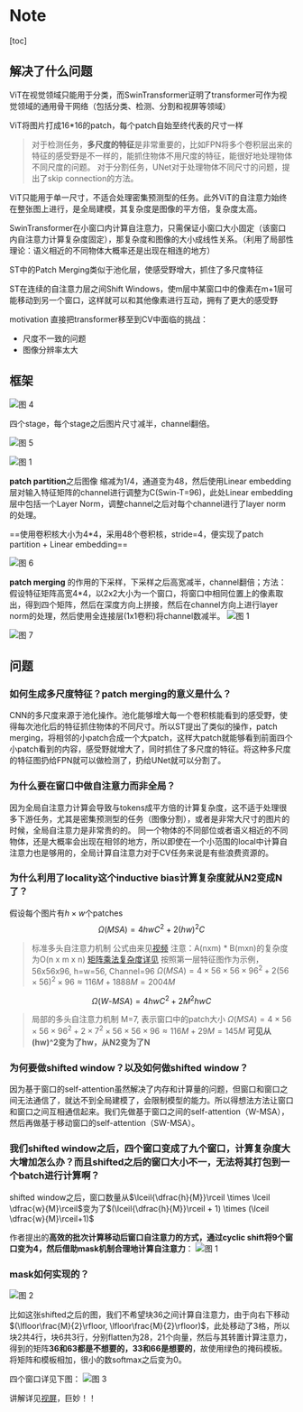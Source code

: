 # Note

[toc]

## 解决了什么问题

ViT在视觉领域只能用于分类，而SwinTransformer证明了transformer可作为视觉领域的通用骨干网络（包括分类、检测、分割和视屏等领域）

ViT将图片打成16*16的patch，每个patch自始至终代表的尺寸一样

> 对于检测任务，**多尺度的特征**是非常重要的，比如FPN将多个卷积层出来的特征的感受野是不一样的，能抓住物体不用尺度的特征，能很好地处理物体不同尺度的问题。
> 对于分割任务，UNet对于处理物体不同尺寸的问题，提出了skip connection的方法。

ViT只能用于单一尺寸，不适合处理密集预测型的任务。此外ViT的自注意力始终在整张图上进行，是全局建模，其复杂度是图像的平方倍，复杂度太高。

SwinTransformer在小窗口内计算自注意力，只需保证小窗口大小固定（该窗口内自注意力计算复杂度固定），那复杂度和图像的大小成线性关系。（利用了局部性理论：语义相近的不同物体大概率还是出现在相连的地方）

ST中的Patch Merging类似于池化层，使感受野增大，抓住了多尺度特征

ST在连续的自注意力层之间Shift Windows，使m层中某窗口中的像素在m+1层可能移动到另一个窗口，这样就可以和其他像素进行互动，拥有了更大的感受野

motivation
直接把transformer移至到CV中面临的挑战：

- 尺度不一致的问题
- 图像分辨率太大

## 框架

![图 4](../images/a909292cdefadbdbc72e75ab15ecd4cbecd3e424e0f159e06619bd08c6edb1c6.png)  

四个stage，每个stage之后图片尺寸减半，channel翻倍。

![图 5](../images/601be9e11de211cc6302383bc60c83c3cc08593aa30269fd8f3ac43e6b67079c.png)

![图 1](../images/26ac35d1202d5eb31fd6a3ea2046ea3a83a00fefaae2d7809481259b10f3761f.png)  

**patch partition**之后图像 缩减为1/4，通道变为48，然后使用Linear embedding层对输入特征矩阵的channel进行调整为C(Swin-T=96)，此处Linear embedding层中包括一个Layer Norm，调整channel之后对每个channel进行了layer norm的处理。

==使用卷积核大小为4*4，采用48个卷积核，stride=4，便实现了patch partition + Linear embedding==

![图 6](../images/66c54ecb8cf0ee41ca0c9b0338b8397ed4e1813def83955a86883cfc4a4b7a3d.png)

**patch merging** 的作用的下采样，下采样之后高宽减半，channel翻倍；方法：假设特征矩阵高宽4*4，以2x2大小为一个窗口，将窗口中相同位置上的像素取出，得到四个矩阵，然后在深度方向上拼接，然后在channel方向上进行layer norm的处理，然后使用全连接层(1x1卷积)将channel数减半。
![图 1](../images/d0c3e817509740de68877f204caca1d4c02e59d290cb8d2355e5129c4773ca16.png)  


![图 7](../images/8966b879345b57718f9ff017e4ed3845a72a3c22dec17f9dd552eaeb948004e1.png)

## 问题

### 如何生成多尺度特征？patch merging的意义是什么？

CNN的多尺度来源于池化操作。池化能够增大每一个卷积核能看到的感受野，使得每次池化后的特征抓住物体的不同尺寸。所以ST提出了类似的操作，patch merging，将相邻的小patch合成一个大patch，这样大patch就能够看到前面四个小patch看到的内容，感受野就增大了，同时抓住了多尺度的特征。将这种多尺度的特征图扔给FPN就可以做检测了，扔给UNet就可以分割了。

### 为什么要在窗口中做自注意力而非全局？

因为全局自注意力计算会导致与tokens成平方倍的计算复杂度，这不适于处理很多下游任务，尤其是密集预测型的任务（图像分割），或者是非常大尺寸的图片的时候，全局自注意力是非常贵的的。
同一个物体的不同部位或者语义相近的不同物体，还是大概率会出现在相邻的地方，所以即使在一个小范围的local中计算自注意力也是够用的，全局计算自注意力对于CV任务来说是有些浪费资源的。

### 为什么利用了locality这个inductive bias计算复杂度就从N2变成N了？

假设每个图片有$h\times w$个patches
$$
\Omega(MSA) = 4hwC^2+2(hw)^2C
$$
> 标准多头自注意力机制
> 公式由来见[视频](https://www.bilibili.com/video/BV13L4y1475U?t=2071.7)
> 注意：A(nxm) * B(mxn)的复杂度为O(n x m x n) [矩阵乘法复杂度详见](https://blog.csdn.net/qq_39463175/article/details/111818717?ops_request_misc=&request_id=&biz_id=102&utm_term=%E7%9F%A9%E9%98%B5%E4%B9%98%E6%B3%95%E7%9A%84%E5%A4%8D%E6%9D%82%E5%BA%A6&utm_medium=distribute.pc_search_result.none-task-blog-2~all~sobaiduweb~default-1-111818717.142^v63^control,201^v3^control,213^v2^t3_control1&spm=1018.2226.3001.4187)
> 按照第一层特征图作为示例，56x56x96, h=w=56, Channel=96
> $\Omega(MSA)=4\times 56\times 56\times 96^2 + 2(56\times56)^2\times96\approx 116M+1888M=2004M$

$$
\Omega(W\text{-}MSA)=4hwC^2+2M^2hwC
$$
> 局部的多头自注意力机制
> M=7, 表示窗口中的patch大小
> $\Omega(MSA)=4\times 56\times 56\times 96^2 + 2\times7^2\times56 \times56 \times 96\approx 116M+29M=145M$
> **可见从(hw)^2变为了hw，从N2变为了N**

### 为何要做shifted window？以及如何做shifted window？

因为基于窗口的self-attention虽然解决了内存和计算量的问题，但窗口和窗口之间无法通信了，就达不到全局建模了，会限制模型的能力。所以得想法方法让窗口和窗口之间互相通信起来。我们先做基于窗口之间的self-attention（W-MSA），然后再做基于移动窗口的self-attention（SW-MSA）。

### 我们shifted window之后，四个窗口变成了九个窗口，计算复杂度大大增加怎么办？而且shifted之后的窗口大小不一，无法将其打包到一个batch进行计算啊？

shifted window之后，窗口数量从$\lceil{\dfrac{h}{M}}\rceil \times \lceil \dfrac{w}{M}\rceil$变为了$(\lceil{\dfrac{h}{M}}\rceil + 1) \times (\lceil \dfrac{w}{M}\rceil+1)$

作者提出的**高效的批次计算移动后窗口自注意力的方式，通过cyclic shift将9个窗口变为4，然后借助mask机制合理地计算自注意力**：
![图 1](../images/9d99b6bc7ceb1eb16411cc80fbd0faf20ec1fac95bc592749da1e081c2c94736.png)  

### mask如何实现的？

![图 2](../images/18e9dc14c1ceced0c0fdeb66e6f309bbe79c825b6da386739952a240c401a034.png)  

比如这张shifted之后的图，我们不希望块36之间计算自注意力，由于向右下移动$(\lfloor\frac{M}{2}\rfloor, \lfloor\frac{M}{2}\rfloor)$，此处移动了3格，所以块2共4行，块6共3行，分别flatten为28，21个向量，然后与其转置计算注意力，得到的矩阵**36和63都是不想要的，33和66是想要的**，故使用绿色的掩码模板。将矩阵和模板相加，很小的数softmax之后变为0。

四个窗口详见下图：
![图 3](../images/392d700a2c0831d9d088ad2afb701ff7a22f76c63de15e8ef41c9bdafc330d72.png)  

讲解详见[视屏](https://www.bilibili.com/video/BV13L4y1475U?t=2729.1)，巨妙！！
